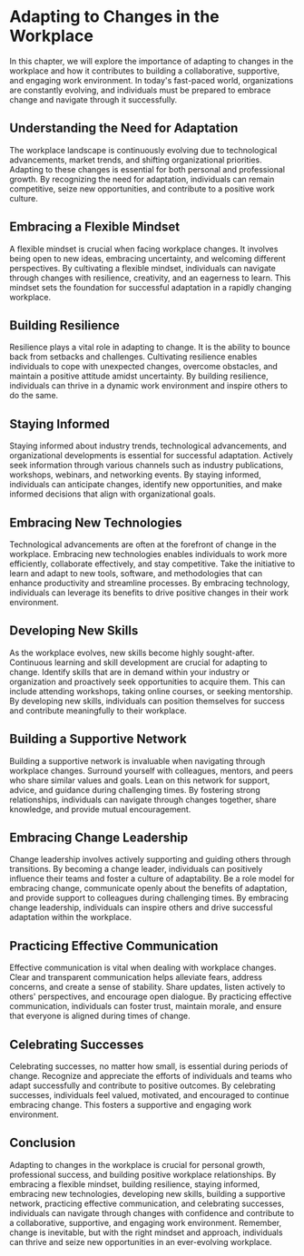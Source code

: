 # Adapting to Changes in the Workplace

In this chapter, we will explore the importance of adapting to changes in the workplace and how it contributes to building a collaborative, supportive, and engaging work environment. In today's fast-paced world, organizations are constantly evolving, and individuals must be prepared to embrace change and navigate through it successfully.

## Understanding the Need for Adaptation

The workplace landscape is continuously evolving due to technological advancements, market trends, and shifting organizational priorities. Adapting to these changes is essential for both personal and professional growth. By recognizing the need for adaptation, individuals can remain competitive, seize new opportunities, and contribute to a positive work culture.

## Embracing a Flexible Mindset

A flexible mindset is crucial when facing workplace changes. It involves being open to new ideas, embracing uncertainty, and welcoming different perspectives. By cultivating a flexible mindset, individuals can navigate through changes with resilience, creativity, and an eagerness to learn. This mindset sets the foundation for successful adaptation in a rapidly changing workplace.

## Building Resilience

Resilience plays a vital role in adapting to change. It is the ability to bounce back from setbacks and challenges. Cultivating resilience enables individuals to cope with unexpected changes, overcome obstacles, and maintain a positive attitude amidst uncertainty. By building resilience, individuals can thrive in a dynamic work environment and inspire others to do the same.

## Staying Informed

Staying informed about industry trends, technological advancements, and organizational developments is essential for successful adaptation. Actively seek information through various channels such as industry publications, workshops, webinars, and networking events. By staying informed, individuals can anticipate changes, identify new opportunities, and make informed decisions that align with organizational goals.

## Embracing New Technologies

Technological advancements are often at the forefront of change in the workplace. Embracing new technologies enables individuals to work more efficiently, collaborate effectively, and stay competitive. Take the initiative to learn and adapt to new tools, software, and methodologies that can enhance productivity and streamline processes. By embracing technology, individuals can leverage its benefits to drive positive changes in their work environment.

## Developing New Skills

As the workplace evolves, new skills become highly sought-after. Continuous learning and skill development are crucial for adapting to change. Identify skills that are in demand within your industry or organization and proactively seek opportunities to acquire them. This can include attending workshops, taking online courses, or seeking mentorship. By developing new skills, individuals can position themselves for success and contribute meaningfully to their workplace.

## Building a Supportive Network

Building a supportive network is invaluable when navigating through workplace changes. Surround yourself with colleagues, mentors, and peers who share similar values and goals. Lean on this network for support, advice, and guidance during challenging times. By fostering strong relationships, individuals can navigate through changes together, share knowledge, and provide mutual encouragement.

## Embracing Change Leadership

Change leadership involves actively supporting and guiding others through transitions. By becoming a change leader, individuals can positively influence their teams and foster a culture of adaptability. Be a role model for embracing change, communicate openly about the benefits of adaptation, and provide support to colleagues during challenging times. By embracing change leadership, individuals can inspire others and drive successful adaptation within the workplace.

## Practicing Effective Communication

Effective communication is vital when dealing with workplace changes. Clear and transparent communication helps alleviate fears, address concerns, and create a sense of stability. Share updates, listen actively to others' perspectives, and encourage open dialogue. By practicing effective communication, individuals can foster trust, maintain morale, and ensure that everyone is aligned during times of change.

## Celebrating Successes

Celebrating successes, no matter how small, is essential during periods of change. Recognize and appreciate the efforts of individuals and teams who adapt successfully and contribute to positive outcomes. By celebrating successes, individuals feel valued, motivated, and encouraged to continue embracing change. This fosters a supportive and engaging work environment.

## Conclusion

Adapting to changes in the workplace is crucial for personal growth, professional success, and building positive workplace relationships. By embracing a flexible mindset, building resilience, staying informed, embracing new technologies, developing new skills, building a supportive network, practicing effective communication, and celebrating successes, individuals can navigate through changes with confidence and contribute to a collaborative, supportive, and engaging work environment. Remember, change is inevitable, but with the right mindset and approach, individuals can thrive and seize new opportunities in an ever-evolving workplace.

